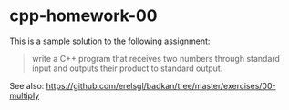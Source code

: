 # cpp-homework-00
This is a sample solution to the following assignment:

> write a C++ program that receives two numbers through standard input and outputs their product to standard output.
    
See also: https://github.com/erelsgl/badkan/tree/master/exercises/00-multiply

